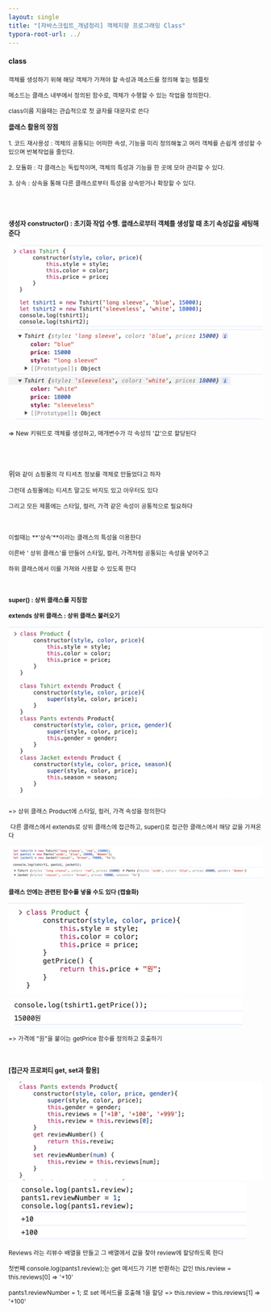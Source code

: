 ```yaml
---
layout: single
title: "[자바스크립트_개념정리] 객체지향 프로그래밍 Class"
typora-root-url: ../
---
```






#### class



<span style="font-size:85%">객체를 생성하기 위해 해당 객체가 가져야 할 속성과 메소드를 정의해 놓는 템플릿</span>

<span style="font-size:85%">메소드는 클래스 내부에서 정의된 함수로, 객체가 수행할 수 있는 작업을 정의한다.</span>

<span style="font-size:85%">class이름 지을때는 관습적으로 첫 글자를 대문자로 쓴다</span>



<span style="font-size:90%; font-weight:bold;">클래스 활용의 장점</span>

<span style="font-size:85%">1. 코드 재사용성 : 객체의 공통되는 어떠한 속성, 기능을 미리 정의해놓고 여러 객체를 손쉽게 생성할 수 있으며 반복작업을 줄인다.</span>

<span style="font-size:85%">2. 모듈화 : 각 클래스는 독립적이며, 객체의 특성과 기능을 한 곳에 모아 관리할 수 있다.</span>

<span style="font-size:85%">3. 상속 : 상속을 통해 다른 클래스로부터 특성을 상속받거나 확장할 수 있다.</span>

<br>

<br>

<span style="font-size:90%; font-weight:bold;">생성자 constructor() : 초기화 작업 수행. 클래스로부터 객체를 생성할 때 초기 속성값을 세팅해준다</span>



<img src="/images/2024-06-22-class/image-20240623005856599.png" alt="image-20240623005856599" style="zoom:50%;" />

<img src="/images/2024-06-22-class/image-20240623005911778.png" alt="image-20240623005911778" style="zoom:50%;" />

<span style="font-size:85%;">=> New 키워드로 객체를 생성하고, 매개변수가 각 속성의 '값'으로 할당된다</span>

<br>

<br>

위<span style="font-size:85%;">와 같이 쇼핑몰의 각 티셔츠 정보를 객체로 만들었다고 하자</span>

<span style="font-size:85%;">그런데 쇼핑몰에는 티셔츠 말고도 바지도 있고 아우터도 있다</span>

<span style="font-size:85%;">그리고 모든 제품에는 스타일, 컬러, 가격 같은 속성이 공통적으로 필요하다</span>

<br>

<span style="font-size:85%;">이럴때는 **'상속'**이라는 클래스의 특성을 이용한다</span>

<span style="font-size:85%;">이른바 ' 상위 클래스'를 만들어 스타일, 컬러, 가격처럼 공통되는 속성을 넣어주고</span>

<span style="font-size:85%;">하위 클래스에서 이를 가져와 사용할 수 있도록 한다</span>

<br>

<span style="font-size:85%; font-weight: bold;">super() : 상위 클래스를 지칭함</span>

<span style="font-size:85%; font-weight: bold;">extends 상위 클래스 : 상위 클래스 불러오기</span>



<img src="/images/2024-06-22-class/image-20240623011732202.png" alt="image-20240623011732202" style="zoom:50%;" />

<span style="font-size:85%;">=> 상위 클래스 Product에 스타일, 컬러, 가격 속성을 정의한다 </span>

​	<span style="font-size:85%;">다른 클래스에서 extends로 상위 클래스에 접근하고, super()로 접근한 클래스에서 해당 값을 가져온다</span>



<img src="/images/2024-06-22-class/image-20240623011805716.png" alt="image-20240623011805716" style="zoom:50%;" />

<br>



<span style="font-size:85%; font-weight:bold;">클래스 안에는 관련된 함수를 넣을 수도 있다 (캡슐화)</span>

<img src="/images/2024-06-22-class/image-20240623012932730.png" alt="image-20240623012932730" style="zoom:50%;" />

<img src="/images/2024-06-22-class/image-20240623012952986.png" alt="image-20240623012952986" style="zoom:50%;" />

<span style="font-size:85%;">=> 가격에 "원"을 붙이는 getPrice 함수를 정의하고 호출하기</span>

<br>

<span style="font-size:90%; font-weight: bold;">[접근자 프로퍼티 get, set과 활용]</span>

<img src="/images/2024-06-22-class/image-20240623015512829.png" alt="image-20240623015512829" style="zoom:50%;" />

<img src="/images/2024-06-22-class/image-20240623015530004.png" alt="image-20240623015530004" style="zoom:50%;" />

<span style="font-size:85%;">Reviews 라는 리뷰수 배열을 만들고 그 배열에서 값을 찾아 review에 할당하도록 한다</span>

<span style="font-size:85%;">첫번째 console.log(pants1.review);는 get 메서드가 기본 반환하는 값인 this.review = this.reviews[0] => '+10'</span>

<span style="font-size:85%;">pants1.reviewNumber = 1;  로 set 메서드를 호출해 1을 할당 => this.review = this.reviews[1] => '+100'</span>









